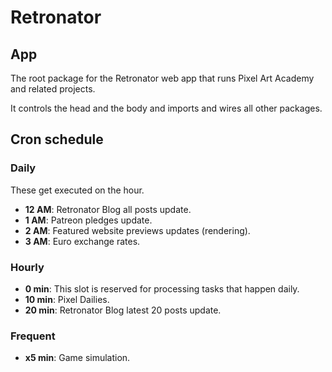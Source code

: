 # Retronator 

## App

The root package for the Retronator web app that runs Pixel Art Academy and related projects.

It controls the head and the body and imports and wires all other packages.

## Cron schedule

### Daily

These get executed on the hour.

* **12 AM**: Retronator Blog all posts update.
* **1 AM**: Patreon pledges update.
* **2 AM**: Featured website previews updates (rendering).
* **3 AM**: Euro exchange rates.

### Hourly

* **0 min**: This slot is reserved for processing tasks that happen daily.
* **10 min**: Pixel Dailies.
* **20 min**: Retronator Blog latest 20 posts update.

### Frequent

* **x5 min**: Game simulation.
